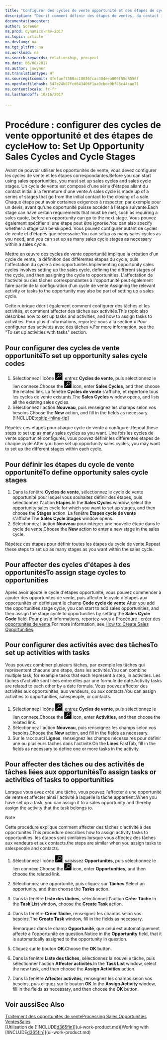 ```yaml
---
title: "Configurer des cycles de vente opportunité et des étapes de cycle"
description: "Décrit comment définir des étapes de ventes, du contact initial à la clôture, créer un cycle de vente et l'affecter aux opportunités dans Dynamics NAV."
documentationcenter: 
author: SorenGP
ms.prod: dynamics-nav-2017
ms.topic: article
ms.devlang: na
ms.tgt_pltfrm: na
ms.workload: na
ms.search.keywords: relationship, prospect
ms.date: 06/06/2017
ms.author: jswymer
ms.translationtype: HT
ms.sourcegitcommit: 4fefaef7380ac10836fcac404eea006f55d8556f
ms.openlocfilehash: 547e24b87fcd643406f1aa9cbde9bf85c44cae71
ms.contentlocale: fr-fr
ms.lasthandoff: 10/16/2017

---
```

# <a name="how-to-set-up-opportunity-sales-cycles-and-cycle-stages"></a><span data-ttu-id="60f56-103">Procédure : configurer des cycles de vente opportunité et des étapes de cycle</span><span class="sxs-lookup"><span data-stu-id="60f56-103">How to: Set Up Opportunity Sales Cycles and Cycle Stages</span></span>
<span data-ttu-id="60f56-104">Avant de pouvoir utiliser les opportunités de vente, vous devez configurer les cycles de vente et les étapes correspondantes.</span><span class="sxs-lookup"><span data-stu-id="60f56-104">Before you can start using sales opportunities, you must set up sales cycles and sales cycle stages.</span></span> <span data-ttu-id="60f56-105">Un cycle de vente est composé d'une série d'étapes allant du contact initial à la fermeture d'une vente.</span><span class="sxs-lookup"><span data-stu-id="60f56-105">A sales cycle is made up of a series of stages that go from the initial contact to the closing of a sale.</span></span> <span data-ttu-id="60f56-106">Chaque étape peut avoir certaines exigences à respecter, par exemple pour un devis, avant qu'une opportunité puisse accéder à l'étape suivante.</span><span class="sxs-lookup"><span data-stu-id="60f56-106">Each stage can have certain requirements that must be met, such as requiring a sales quote, before an opportunity can go to the next stage.</span></span> <span data-ttu-id="60f56-107">Vous pouvez également spécifier si une étape peut être ignorée.</span><span class="sxs-lookup"><span data-stu-id="60f56-107">You can also specify whether a stage can be skipped.</span></span> <span data-ttu-id="60f56-108">Vous pouvez configurer autant de cycles de vente et d'étapes que nécessaire.</span><span class="sxs-lookup"><span data-stu-id="60f56-108">You can setup as many sales cycles as you need, and you can set up as many sales cycle stages as necessary within a sales cycle.</span></span>

<span data-ttu-id="60f56-109">Mettre en œuvre des cycles de vente opportunité implique la création d'un cycle de vente, la définition des différentes étapes du cycle, puis l'affectation du cycle à des opportunités.</span><span class="sxs-lookup"><span data-stu-id="60f56-109">Implementing opportunity sales cycles involves setting up the sales cycle, defining the different stages of the cycle, and then assigning the cycle to opportunities.</span></span> <span data-ttu-id="60f56-110">L'affectation de l'activité ou des tâches correspondantes à l'opportunité peut également faire partie de la configuration d'un cycle de vente.</span><span class="sxs-lookup"><span data-stu-id="60f56-110">Assigning the relevant activity or tasks to the opportunity may also be part of setting up a sales cycle.</span></span>

<span data-ttu-id="60f56-111">Cette rubrique décrit également comment configurer des tâches et les activités, et comment affecter des tâches aux activités.</span><span class="sxs-lookup"><span data-stu-id="60f56-111">This topic also describes how to set up tasks and activities, and how to assign tasks to activities.</span></span> <span data-ttu-id="60f56-112">Pour plus d'informations, reportez-vous à la section « Pour configurer des activités avec des tâches ».</span><span class="sxs-lookup"><span data-stu-id="60f56-112">For more information, see the "To set up activities with tasks" section.</span></span>

## <a name="to-set-up-opportunity-sales-cycle-codes"></a><span data-ttu-id="60f56-113">Pour configurer des cycles de vente opportunité</span><span class="sxs-lookup"><span data-stu-id="60f56-113">To set up opportunity sales cycle codes</span></span>
1. <span data-ttu-id="60f56-114">Sélectionnez l'icône ![Page ou état pour la recherche](media/ui-search/search_small.png "Page ou état pour la recherche"), entrez **Cycles de vente**, puis sélectionnez le lien connexe.</span><span class="sxs-lookup"><span data-stu-id="60f56-114">Choose the ![Search for Page or Report](media/ui-search/search_small.png "Search for Page or Report icon") icon, enter **Sales Cycles**, and then choose the related link.</span></span> <span data-ttu-id="60f56-115">La fenêtre **Cycles de vente** s'affiche, et répertorie tous les cycles de vente existants.</span><span class="sxs-lookup"><span data-stu-id="60f56-115">The **Sales Cycles** window opens, and lists all the existing sales cycles.</span></span>
2. <span data-ttu-id="60f56-116">Sélectionnez l'action **Nouveau**, puis renseignez les champs selon vos besoins.</span><span class="sxs-lookup"><span data-stu-id="60f56-116">Choose the **New** action, and fill in the fields as necessary.</span></span> [!INCLUDE[tooltip-inline-tip](includes/tooltip-inline-tip_md.md)]

<span data-ttu-id="60f56-117">Répétez ces étapes pour chaque cycle de vente à configurer.</span><span class="sxs-lookup"><span data-stu-id="60f56-117">Repeat these steps to set up as many sales cycles as you want.</span></span> <span data-ttu-id="60f56-118">Une fois les cycles de vente opportunité configurés, vous pouvez définir les différentes étapes de chaque cycle.</span><span class="sxs-lookup"><span data-stu-id="60f56-118">After you have set up opportunity sales cycles, you may want to set up the different stages within each cycle.</span></span>

## <a name="to-define-opportunity-sales-cycle-stages"></a><span data-ttu-id="60f56-119">Pour définir les étapes du cycle de vente opportunité</span><span class="sxs-lookup"><span data-stu-id="60f56-119">To define opportunity sales cycle stages</span></span>
1. <span data-ttu-id="60f56-120">Dans la fenêtre **Cycles de vente**, sélectionnez le cycle de vente opportunité pour lequel vous souhaitez définir des étapes, puis sélectionnez l'action **Etapes**.</span><span class="sxs-lookup"><span data-stu-id="60f56-120">In the **Sales Cycles** window, select the opportunity sales cycle for which you want to set up stages, and then choose the **Stages** action.</span></span> <span data-ttu-id="60f56-121">La fenêtre **Etapes cycle de vente** s'affiche.</span><span class="sxs-lookup"><span data-stu-id="60f56-121">The **Sales Cycle Stages** window opens.</span></span>
2. <span data-ttu-id="60f56-122">Sélectionnez l'action **Nouveau** pour intégrer une nouvelle étape dans le cycle de vente.</span><span class="sxs-lookup"><span data-stu-id="60f56-122">Choose the **New** action to enter a new stage in the sales cycle.</span></span>

<span data-ttu-id="60f56-123">Répétez ces étapes pour définir toutes les étapes du cycle de vente.</span><span class="sxs-lookup"><span data-stu-id="60f56-123">Repeat these steps to set up as many stages as you want within the sales cycle.</span></span>

## <a name="to-assign-stage-cycles-to-opportunities"></a><span data-ttu-id="60f56-124">Pour affecter des cycles d'étapes à des opportunités</span><span class="sxs-lookup"><span data-stu-id="60f56-124">To assign stage cycles to opportunities</span></span>
<span data-ttu-id="60f56-125">Après avoir ajouté le cycle d'étapes opportunité, vous pouvez commencer à ajouter des opportunités de vente, puis affecter le cycle d'étapes aux opportunités en définissant le champ **Code cycle de vente**.</span><span class="sxs-lookup"><span data-stu-id="60f56-125">After you add the opportunities stage cycle, you can start to add sales opportunities, and then assign the stage cycle to opportunities by setting the **Sales Cycle Code** field.</span></span> <span data-ttu-id="60f56-126">Pour plus d'informations, reportez-vous à [Procédure : créer des opportunités de vente](marketing-how-create-opportunities.md).</span><span class="sxs-lookup"><span data-stu-id="60f56-126">For more information, see [How to: Create Sales Opportunities](marketing-how-create-opportunities.md).</span></span>

## <a name="to-set-up-activities-with-tasks"></a><span data-ttu-id="60f56-127">Pour configurer des activités avec des tâches</span><span class="sxs-lookup"><span data-stu-id="60f56-127">To set up activities with tasks</span></span>
<span data-ttu-id="60f56-128">Vous pouvez combiner plusieurs tâches, par exemple les tâches qui représentent chacune une étape, dans les activités.</span><span class="sxs-lookup"><span data-stu-id="60f56-128">You can combine multiple task, for example tasks that each represent a step, in activities.</span></span> <span data-ttu-id="60f56-129">Les tâches d'activité sont liées entre elles par une formule de date.</span><span class="sxs-lookup"><span data-stu-id="60f56-129">Activity tasks are related to each other by a date formula.</span></span> <span data-ttu-id="60f56-130">Vous pouvez affecter des activités aux opportunités, aux vendeurs, ou aux contacts.</span><span class="sxs-lookup"><span data-stu-id="60f56-130">You can assign activities to opportunities, salespeople, or contacts.</span></span>

1. <span data-ttu-id="60f56-131">Sélectionnez l'icône ![Page ou état pour la recherche](media/ui-search/search_small.png "Page ou état pour la recherche"), entrez **Cycles de vente**, puis sélectionnez le lien connexe.</span><span class="sxs-lookup"><span data-stu-id="60f56-131">Choose the ![Search for Page or Report](media/ui-search/search_small.png "Search for Page or Report icon") icon, enter **Activities**, and then choose the related link.</span></span>
2. <span data-ttu-id="60f56-132">Sélectionnez l'action **Nouveau**, puis renseignez les champs selon vos besoins.</span><span class="sxs-lookup"><span data-stu-id="60f56-132">Choose the **New** action, and fill in the fields as necessary.</span></span>
3. <span data-ttu-id="60f56-133">Sur le raccourci **Lignes**, renseignez les champs nécessaires pour définir une ou plusieurs tâches dans l'activité.</span><span class="sxs-lookup"><span data-stu-id="60f56-133">On the **Lines** FastTab, fill in the fields as necessary to define one or more tasks in the activity.</span></span>

## <a name="to-assign-tasks-or-activities-of-tasks-to-opportunities"></a><span data-ttu-id="60f56-134">Pour affecter des tâches ou des activités de tâches liées aux opportunités</span><span class="sxs-lookup"><span data-stu-id="60f56-134">To assign tasks or activities of tasks to opportunities</span></span>
<span data-ttu-id="60f56-135">Lorsque vous avez créé une tâche, vous pouvez l'affecter à une opportunité de vente et affecter ainsi l'activité à laquelle la tâche appartient.</span><span class="sxs-lookup"><span data-stu-id="60f56-135">When you have set up a task, you can assign it to a sales opportunity and thereby assign the activity that the task belongs to.</span></span>

> [!NOTE]  
>   <span data-ttu-id="60f56-136">Cette procédure explique comment affecter des tâches d'activité à des opportunités.</span><span class="sxs-lookup"><span data-stu-id="60f56-136">This procedure describes how to assign activity tasks to opportunities.</span></span> <span data-ttu-id="60f56-137">les étapes sont similaires lorsque vous affectez des tâches aux vendeurs et aux contacts.</span><span class="sxs-lookup"><span data-stu-id="60f56-137">the steps are similar when you assign tasks to salespeople and contacts.</span></span>

1. <span data-ttu-id="60f56-138">Sélectionnez l'icône ![Page ou état pour la recherche](media/ui-search/search_small.png "Page ou état pour la recherche"), saisissez **Opportunités**, puis sélectionnez le lien connexe.</span><span class="sxs-lookup"><span data-stu-id="60f56-138">Choose the ![Search for Page or Report](media/ui-search/search_small.png "Search for Page or Report icon") icon, enter **Opportunities**, and then choose the related link.</span></span>
2. <span data-ttu-id="60f56-139">Sélectionnez une opportunité, puis cliquez sur **Tâches**.</span><span class="sxs-lookup"><span data-stu-id="60f56-139">Select an opportunity, and then choose the **Tasks** action.</span></span>
3. <span data-ttu-id="60f56-140">Dans la fenêtre **Liste des tâches**, sélectionnez l'action **Créer Tâche**.</span><span class="sxs-lookup"><span data-stu-id="60f56-140">In the **Task List** window, choose the **Create Task** action.</span></span>
4.  <span data-ttu-id="60f56-141">Dans la fenêtre **Créer Tâche**, renseignez les champs selon vos besoins.</span><span class="sxs-lookup"><span data-stu-id="60f56-141">The **Create Task** window, fill in the fields as necessary.</span></span>

    <span data-ttu-id="60f56-142">Remarquez dans le champ **Opportunité**, que celui est automatiquement affecté à l'opportunité en question.</span><span class="sxs-lookup"><span data-stu-id="60f56-142">Notice in the **Opportunity** field, that it is automatically assigned to the opportunity in question.</span></span>
5. <span data-ttu-id="60f56-143">Cliquez sur le bouton **OK**.</span><span class="sxs-lookup"><span data-stu-id="60f56-143">Choose the **OK** button.</span></span>
6. <span data-ttu-id="60f56-144">Dans la fenêtre **Liste des tâches**, sélectionnez la nouvelle tâche, puis sélectionner l'action **Affecter activités**.</span><span class="sxs-lookup"><span data-stu-id="60f56-144">In the **Task List** window, select the new task, and then choose the **Assign Activities** action.</span></span>
7. <span data-ttu-id="60f56-145">Dans la fenêtre **Affecter activités**, renseignez les champs selon vos besoins, puis cliquez sur le bouton **OK**.</span><span class="sxs-lookup"><span data-stu-id="60f56-145">In the **Assign Activity** window, fill in the fields as necessary, and then choose the **OK** button.</span></span>

## <a name="see-also"></a><span data-ttu-id="60f56-146">Voir aussi</span><span class="sxs-lookup"><span data-stu-id="60f56-146">See Also</span></span>
[<span data-ttu-id="60f56-147">Traitement des opportunités de vente</span><span class="sxs-lookup"><span data-stu-id="60f56-147">Processing Sales Opportunities</span></span>](marketing-processing-sales-opportunities.md)  
[<span data-ttu-id="60f56-148">Ventes</span><span class="sxs-lookup"><span data-stu-id="60f56-148">Sales</span></span>](sales-manage-sales.md)  
<span data-ttu-id="60f56-149">[Utilisation de [!INCLUDE[d365fin](includes/d365fin_md.md)]](ui-work-product.md)</span><span class="sxs-lookup"><span data-stu-id="60f56-149">[Working with [!INCLUDE[d365fin](includes/d365fin_md.md)]](ui-work-product.md)</span></span>


